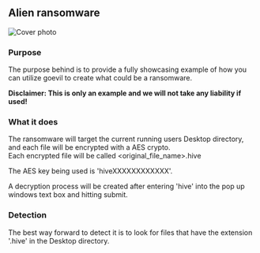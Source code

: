 ## Alien ransomware
![Cover photo](https://github.com/TeamPhoneix/go-evil/blob/v2/examples/ransomware/Alien/background.jpg?raw=true)

### Purpose
The purpose behind is to provide a fully showcasing example of how you can utilize goevil
to create what could be a ransomware.

<b>Disclaimer: This is only an example and we will not take any liability if used!</b>

### What it does
The ransomware will target the current running users Desktop directory, and each file will be encrypted with a AES crypto.
<br/>
Each encrypted file will be called <original_file_name>.hive
<br/>

The AES key being used is 'hiveXXXXXXXXXXXX'.

A decryption process will be created after entering 'hive' into the pop up windows text box and hitting submit.

### Detection
The best way forward to detect it is to look for files that have the extension '.hive' in the Desktop directory.
